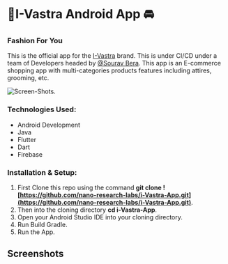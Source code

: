 # :rocket:I-Vastra Android App :oncoming_automobile:
### Fashion For You
This is the official app for the [I-Vastra](http://i-vastra.com) brand. This is under CI/CD
under a team of Developers headed by [@Sourav Bera](https://github.com/Zeo-shark).
This app is an E-commerce shopping app with multi-categories products features including
attires, grooming, etc.

![Screen-Shots](https://www.smarther.co/wp-content/uploads/2019/05/ecommerce-app.png).

### Technologies Used:
- Android Development
- Java
- Flutter
- Dart
- Firebase

### Installation & Setup:
1. First Clone this repo using the command **git clone ![https://github.com/nano-research-labs/i-Vastra-App.git](https://github.com/nano-research-labs/i-Vastra-App.git)**.
2. Then into the cloning directory **cd i-Vastra-App**.
3. Open your Android Studio IDE into your cloning directory.
4. Run Build Gradle.
5. Run the App.

## Screenshots
![]()
![]()
![]()
